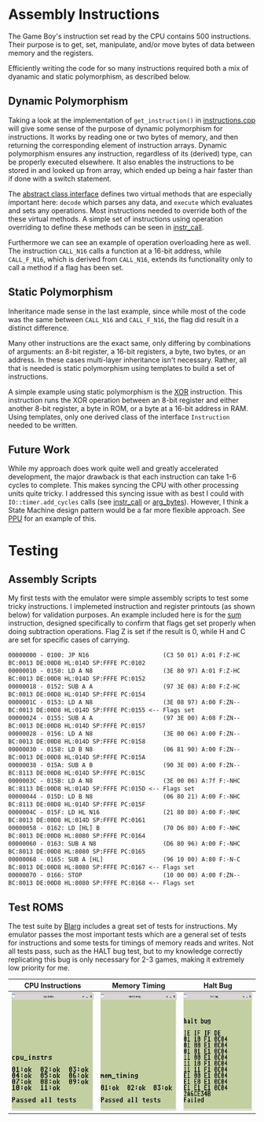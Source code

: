 # Assembly Instructions

The Game Boy's instruction set read by the CPU contains 500
instructions. Their purpose is to get, set, manipulate, and/or move
bytes of data between memory and the registers.

Efficiently writing the code for so many instructions required both a
mix of dyanamic and static polymorphism, as described below.

## Dynamic Polymorphism

Taking a look at the implementation of ```get_instruction()``` in
[instructions.cpp](instructions.cpp) will give some sense of the
purpose of dynamic polymorphism for instructions. It works by reading
one or two bytes of memory, and then returning the corresponding
element of instruction arrays. Dynamic polymorphism ensures any
instruction, regardless of its (derived) type, can be properly
executed elsewhere.  It also enables the instructions to be stored in
and looked up from array, which ended up being a hair faster than if
done with a switch statement.

The [abstract class interface](instr_interface.hpp) defines two
virtual methods that are especially important here: ```decode``` which
parses any data, and ```execute``` which evaluates and sets any
operations. Most instructions needed to override both of the these
virtual methods. A simple set of instructions using operation
overriding to define these methods can be seen in
[instr_call](instr_call.hpp).

Furthermore we can see an example of operation overloading here as
well.  The instruction ```CALL_N16``` calls a function at a 16-bit
address, while ```CALL_F_N16```, which is derived from ```CALL_N16```,
extends its functionality only to call a method if a flag has been
set.

## Static Polymorphism

Inheritance made sense in the last example, since while most of the
code was the same between ```CALL_N16``` and ```CALL_F_N16```, the
flag did result in a distinct difference.

Many other instructions are the exact same, only differing by
combinations of arguments: an 8-bit register, a 16-bit registers, a
byte, two bytes, or an address. In these cases multi-layer inheritance
isn't necessary. Rather, all that is needed is static polymorphism
using templates to build a set of instructions.

A simple example using static polymorphism is the [XOR](instr_xor.hpp)
instruction. This instruction runs the XOR operation between an 8-bit
register and either another 8-bit register, a byte in ROM, or a byte
at a 16-bit address in RAM. Using templates, only one derived class of
the interface ```Instruction``` needed to be written.

## Future Work

While my approach does work quite well and greatly accelerated
development, the major drawback is that each instruction can take 1-6
cycles to complete.  This makes syncing the CPU with other processing
units quite tricky. I addressed this syncing issue with as best I
could with ```IO::timer.add_cycles``` calls (see
[instr_call](instr.call.cpp) or [arg_bytes](arg_bytes.cpp)). However,
I think a State Machine design pattern would be a far more flexible
approach. See [PPU](../ppu) for an example of this.

# Testing

## Assembly Scripts

My first tests with the emulator were simple assembly scripts to test
some tricky instructions. I implemeted instruction and register
printouts (as shown below) for validation purposes. An example
included here is for the [sum](sub.asm) instruction, designed
specifically to confirm that flags get set properly when doing
subtraction operations. Flag Z is set if the result is 0, while H and
C are set for specific cases of carrying.

```
00000000 - 0100: JP N16                     (C3 50 01) A:01 F:Z-HC BC:0013 DE:00D8 HL:014D SP:FFFE PC:0102
00000010 - 0150: LD A N8                    (3E 80 97) A:01 F:Z-HC BC:0013 DE:00D8 HL:014D SP:FFFE PC:0152
00000018 - 0152: SUB A A                    (97 3E 08) A:80 F:Z-HC BC:0013 DE:00D8 HL:014D SP:FFFE PC:0154
0000001C - 0153: LD A N8                    (3E 08 97) A:00 F:ZN-- BC:0013 DE:00D8 HL:014D SP:FFFE PC:0155 <-- Flags set
00000024 - 0155: SUB A A                    (97 3E 00) A:08 F:ZN-- BC:0013 DE:00D8 HL:014D SP:FFFE PC:0157
00000028 - 0156: LD A N8                    (3E 00 06) A:00 F:ZN-- BC:0013 DE:00D8 HL:014D SP:FFFE PC:0158
00000030 - 0158: LD B N8                    (06 81 90) A:00 F:ZN-- BC:0013 DE:00D8 HL:014D SP:FFFE PC:015A
00000038 - 015A: SUB A B                    (90 3E 00) A:00 F:ZN-- BC:8113 DE:00D8 HL:014D SP:FFFE PC:015C
0000003C - 015B: LD A N8                    (3E 00 06) A:7f F:-NHC BC:8113 DE:00D8 HL:014D SP:FFFE PC:015D <-- Flags set
00000044 - 015D: LD B N8                    (06 80 21) A:00 F:-NHC BC:8113 DE:00D8 HL:014D SP:FFFE PC:015F
0000004C - 015F: LD HL N16                  (21 80 80) A:00 F:-NHC BC:8013 DE:00D8 HL:014D SP:FFFE PC:0161
00000058 - 0162: LD [HL] B                  (70 D6 80) A:00 F:-NHC BC:8013 DE:00D8 HL:8080 SP:FFFE PC:0164
00000060 - 0163: SUB A N8                   (D6 80 96) A:00 F:-NHC BC:8013 DE:00D8 HL:8080 SP:FFFE PC:0165
00000068 - 0165: SUB A [HL]                 (96 10 00) A:80 F:-N-C BC:8013 DE:00D8 HL:8080 SP:FFFE PC:0167 <-- Flags set
00000070 - 0166: STOP                       (10 00 00) A:00 F:ZN-- BC:8013 DE:00D8 HL:8080 SP:FFFE PC:0168 <-- Flags set
```

## Test ROMS

The test suite by [Blarg](https://github.com/retrio/gb-test-roms)
includes a great set of tests for instructions. My emulator passes the
most important tests which are a general set of tests for instructions
and some tests for timings of memory reads and writes. Not all tests
pass, such as the HALT bug test, but to my knowledge correctly
replicating this bug is only necessary for 2-3 games, making it
extremely low priority for me.

CPU Instructions | Memory Timing | Halt Bug
:---------------:|:-------------:|:-------:
<img src="../images/blargg_cpu_instr.png" height="240"> | <img src="../images/blargg_mem_timing.png" height="240"> | <img src="../images/blargg_halt_bug_fails.png" height="240">
